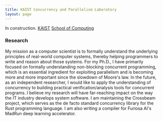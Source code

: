 ```yaml
---
title: KAIST Concurrency and Parallelism Laboratory
layout: page
---
```


In construction.  [KAIST](https://www.kaist.ac.kr) [School of Computing](https://cs.kaist.ac.kr)

### Research

My mission as a computer scientist is to formally understand the underlying principles of real-world computer systems, thereby helping programmers to write and reason about those systems. For my Ph.D., I have primarily focused on formally understanding non-blocking concurrent programming, which is an essential ingredient for exploiting parallelism and is becoming more and more important since the slowdown of Moore's law. In the future, as an independent researcher, I would like to apply the understanding of concurrency to building practical verification/analysis tools for concurrent programs. I believe my research will have far-reaching impact on the way the IT industry develops system software. I am maintaining the Crossbeam project, which serves as the de facto standard concurrency library for the Rust programming language. I am also writing a compiler for Furiosa AI's MadRun deep learning accelerator. 
